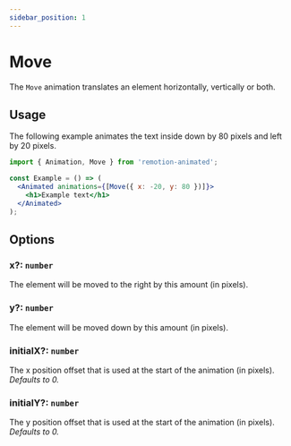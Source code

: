 ```yaml
---
sidebar_position: 1
---
```


# Move

The `Move` animation translates an element horizontally, vertically or both.

## Usage

The following example animates the text inside down by 80 pixels and left by 20 pixels.

```jsx
import { Animation, Move } from 'remotion-animated';

const Example = () => (
  <Animated animations={[Move({ x: -20, y: 80 })]}>
    <h1>Example text</h1>
  </Animated>
);
```

## Options

### x?: `number`

The element will be moved to the right by this amount (in pixels).

### y?: `number`

The element will be moved down by this amount (in pixels).

### initialX?: `number`

The x position offset that is used at the start of the animation (in pixels). _Defaults to 0._

### initialY?: `number`

The y position offset that is used at the start of the animation (in pixels). _Defaults to 0._
